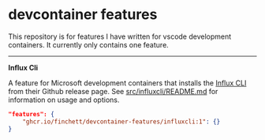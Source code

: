 # devcontainer features
This repository is for features I have written for vscode development containers. It currently only contains one feature.

---

**Influx Cli**

A feature for Microsoft development containers that installs the [Influx CLI](https://github.com/influxdata/influx-cli) from their Github release page.
See [src/influxcli/README.md](https://github.com/finchett/devcontainer-influxCLI/tree/main/src/influxcli#readme) for information on usage and options. 

```json
"features": {
    "ghcr.io/finchett/devcontainer-features/influxcli:1": {}
}
```

